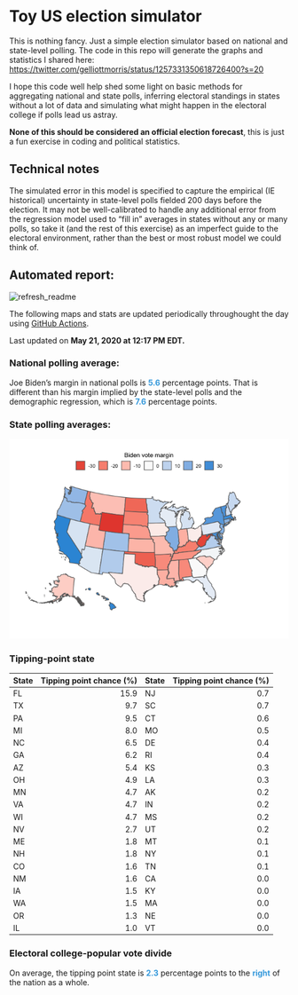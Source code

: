 Toy US election simulator
================

This is nothing fancy. Just a simple election simulator based on
national and state-level polling. The code in this repo will generate
the graphs and statistics I shared here:
<https://twitter.com/gelliottmorris/status/1257331350618726400?s=20>

I hope this code well help shed some light on basic methods for
aggregating national and state polls, inferring electoral standings in
states without a lot of data and simulating what might happen in the
electoral college if polls lead us astray.

**None of this should be considered an official election forecast**,
this is just a fun exercise in coding and political statistics.

## Technical notes

The simulated error in this model is specified to capture the empirical
(IE historical) uncertainty in state-level polls fielded 200 days before
the election. It may not be well-calibrated to handle any additional
error from the regression model used to “fill in” averages in states
without any or many polls, so take it (and the rest of this exercise) as
an imperfect guide to the electoral environment, rather than the best or
most robust model we could think
of.

## Automated report:

![refresh\_readme](https://github.com/elliottmorris/toy-us-election-simulator/workflows/refresh_readme/badge.svg)

The following maps and stats are updated periodically throughought the
day using [GitHub Actions](https://github.com/features/actions).

Last updated on **May 21, 2020 at 12:17 PM EDT.**

### National polling average:

Joe Biden’s margin in national polls is
**<span style="color: #3498DB;">5.6</span>** percentage points. That is
different than his margin implied by the state-level polls and the
demographic regression, which is
**<span style="color: #3498DB;">7.6</span>** percentage points.

### State polling averages:

![](README_files/figure-gfm/unnamed-chunk-2-1.png)<!-- -->

### Tipping-point state

| State | Tipping point chance (%) | State | Tipping point chance (%) |
| :---- | -----------------------: | :---- | -----------------------: |
| FL    |                     15.9 | NJ    |                      0.7 |
| TX    |                      9.7 | SC    |                      0.7 |
| PA    |                      9.5 | CT    |                      0.6 |
| MI    |                      8.0 | MO    |                      0.5 |
| NC    |                      6.5 | DE    |                      0.4 |
| GA    |                      6.2 | RI    |                      0.4 |
| AZ    |                      5.4 | KS    |                      0.3 |
| OH    |                      4.9 | LA    |                      0.3 |
| MN    |                      4.7 | AK    |                      0.2 |
| VA    |                      4.7 | IN    |                      0.2 |
| WI    |                      4.7 | MS    |                      0.2 |
| NV    |                      2.7 | UT    |                      0.2 |
| ME    |                      1.8 | MT    |                      0.1 |
| NH    |                      1.8 | NY    |                      0.1 |
| CO    |                      1.6 | TN    |                      0.1 |
| NM    |                      1.6 | CA    |                      0.0 |
| IA    |                      1.5 | KY    |                      0.0 |
| WA    |                      1.5 | MA    |                      0.0 |
| OR    |                      1.3 | NE    |                      0.0 |
| IL    |                      1.0 | VT    |                      0.0 |

### Electoral college-popular vote divide

On average, the tipping point state is
**<span style="color: #3498DB;">2.3</span>** percentage points to the
**<span style="color: #3498DB;">right</span>** of the nation as a whole.
